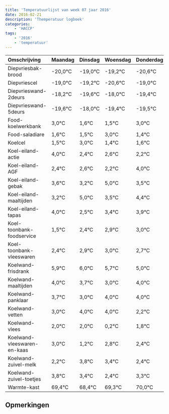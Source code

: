 ```yaml
---
title: 'Temperatuurlijst van week 07 jaar 2016'
date: 2016-02-21
description: 'Themperatuur logboek'
categories:
    - 'HACCP'
tags:
    - '2016'
    - 'temperatuur'
---
```

|Omschrijving|Maandag|Dinsdag|Woensdag|Donderdag|Vrijdag|Zaterdag|Zondag|
|:---|:---|:---|:---|:---|:---|:---|:---|
|Diepvriesbak-brood|-20,0°C|-19,0°C|-19,2°C|-20,6°C|-19,0°C|-20,4°C|-20,5°C|
|Diepvriescel|-19,0°C|-19,2°C|-20,6°C|-19,0°C|-20,4°C|-20,5°C|-19,0°C|
|Diepvrieswand-2deurs|-18,2°C|-19,6°C|-18,0°C|-19,4°C|-19,5°C|-18,0°C|-19,6°C|
|Diepvrieswand-5deurs|-19,6°C|-18,0°C|-19,4°C|-19,5°C|-18,0°C|-19,6°C|-19,4°C|
|Food-koelwerkbank|3,0°C|1,6°C|1,5°C|3,0°C|1,4°C|1,6°C|1,2°C|
|Food-saladiare|1,6°C|1,5°C|3,0°C|1,4°C|1,6°C|1,2°C|3,0°C|
|Koelcel|1,5°C|3,0°C|1,4°C|1,6°C|1,2°C|3,0°C|1,5°C|
|Koel-eiland-actie|4,0°C|2,4°C|2,6°C|2,2°C|4,0°C|2,5°C|3,4°C|
|Koel-eiland-AGF|2,4°C|2,6°C|2,2°C|4,0°C|2,5°C|3,4°C|3,9°C|
|Koel-eiland-gebak|3,6°C|3,2°C|5,0°C|3,5°C|4,4°C|4,9°C|5,0°C|
|Koel-eiland-maaltijden|3,2°C|5,0°C|3,5°C|4,4°C|4,9°C|5,0°C|4,7°C|
|Koel-eiland-tapas|4,0°C|2,5°C|3,4°C|3,9°C|4,0°C|3,7°C|3,0°C|
|Koel-toonbank-foodservice|1,5°C|2,4°C|2,9°C|3,0°C|2,7°C|2,0°C|3,0°C|
|Koel-toonbank-vleeswaren|2,4°C|2,9°C|3,0°C|2,7°C|2,0°C|3,0°C|3,0°C|
|Koelwand-frisdrank|5,9°C|6,0°C|5,7°C|5,0°C|6,0°C|6,0°C|4,2°C|
|Koelwand-maaltijden|4,0°C|3,7°C|3,0°C|4,0°C|4,0°C|2,2°C|3,8°C|
|Koelwand-panklaar|3,7°C|3,0°C|4,0°C|4,0°C|2,2°C|3,8°C|3,4°C|
|Koelwand-vetten|3,0°C|4,0°C|4,0°C|2,2°C|3,8°C|3,4°C|2,4°C|
|Koelwand-vlees|2,0°C|2,0°C|0,2°C|1,8°C|1,4°C|0,4°C|1,3°C|
|Koelwand-vleeswaren-en-kaas|3,0°C|1,2°C|2,8°C|2,4°C|1,4°C|2,3°C|3,0°C|
|Koelwand-zuivel-melk|2,2°C|3,8°C|3,4°C|2,4°C|3,3°C|4,0°C|2,3°C|
|Koelwand-zuivel-toetjes|3,8°C|3,4°C|2,4°C|3,3°C|4,0°C|2,3°C|2,5°C|
|Warmte-kast|69,4°C|68,4°C|69,3°C|70,0°C|68,3°C|68,5°C|68,5°C|

## Opmerkingen


